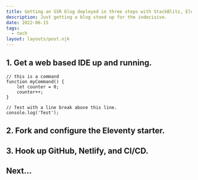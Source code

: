 ```yaml
---
title: Getting an SSR blog deployed in three steps with StackBlitz, Eleventy, and Netlify.
description: Just getting a blog stood up for the indecisive.
date: 2022-06-15
tags:
  - tech
layout: layouts/post.njk
---
```


## 1. Get a web based IDE up and running.

```text/2-3
// this is a command
function myCommand() {
	let counter = 0;
	counter++;
}

// Test with a line break above this line.
console.log('Test');
```

## 2. Fork and configure the Eleventy starter.

## 3. Hook up GitHub, Netlify, and CI/CD.

## Next...
